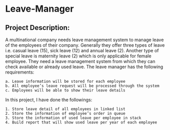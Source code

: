 # Leave-Manager
## Project Description:
A multinational company needs leave management system to manage leave of the employees of
their company. Generally they offer three types of leave i.e. casual leave (15), sick leave (12) and
annual leave (2). Another type of special leave is maternity leave (2) which is only applicable for
female employee. They need a leave management system from which they can check available or
already used leave. The leave manager has the following requirements:

    a. Leave information will be stored for each employee
    b. All employee’s leave request will be processed through the system
    c. Employees will be able to show their leave details
In this project, I have done the followings:

    1. Store leave detail of all employees in linked list
    2. Store the information of employee’s order in queue
    3. Store the information of used leave per employee in stack
    4. Build report that will show used leave per year of each employee
